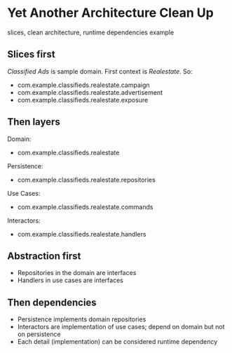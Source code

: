 # Yet Another Architecture Clean Up
slices, clean architecture, runtime dependencies example

## Slices first

_Classified Ads_ is sample domain. First context is _Realestate_. So:

- com.example.classifieds.realestate.campaign
- com.example.classifieds.realestate.advertisement
- com.example.classifieds.realestate.exposure

## Then layers

Domain:
- com.example.classifieds.realestate

Persistence:
- com.example.classifieds.realestate.repositories

Use Cases:
- com.example.classifieds.realestate.commands

Interactors:
- com.example.classifieds.realestate.handlers 

## Abstraction first
- Repositories in the domain are interfaces
- Handlers in use cases are interfaces

## Then dependencies
- Persistence implements domain repositories
- Interactors are implementation of use cases; depend on domain but not on persistence
- Each detail (implementation) can be considered runtime dependency

